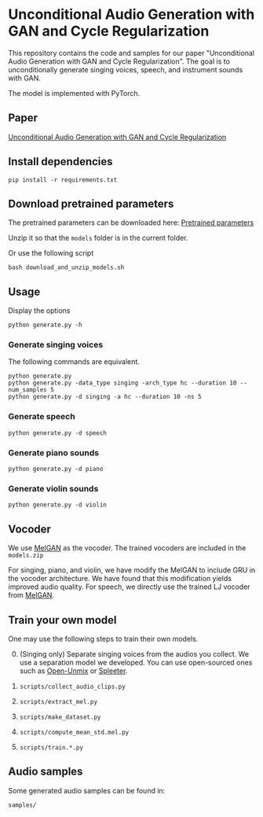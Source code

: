 Unconditional Audio Generation with GAN and Cycle Regularization
================================================================

This repository contains the code and samples for our paper "Unconditional Audio Generation with GAN and Cycle Regularization". The goal is to unconditionally generate singing voices, speech, and instrument sounds with GAN.

The model is implemented with PyTorch. 

## Paper
[Unconditional Audio Generation with GAN and Cycle Regularization](https://arxiv.org/abs/2005.08526)

## Install dependencies
```
pip install -r requirements.txt
```

## Download pretrained parameters

The pretrained parameters can be downloaded here: 
[Pretrained parameters](https://www.dropbox.com/s/sz8flqb9v4d7edz/models.zip)

Unzip it so that the `models` folder is in the current folder.


Or use the following script
```
bash download_and_unzip_models.sh
```

## Usage
Display the options
```
python generate.py -h
```

### Generate singing voices
The following commands are equivalent.
```
python generate.py
python generate.py -data_type singing -arch_type hc --duration 10 --num_samples 5
python generate.py -d singing -a hc --duration 10 -ns 5
```

### Generate speech
```
python generate.py -d speech
```

### Generate piano sounds
```
python generate.py -d piano
```

### Generate violin sounds
```
python generate.py -d violin
```

## Vocoder

We use [MelGAN](https://github.com/descriptinc/melgan-neurips) as the vocoder. The trained vocoders are included in the `models.zip`

For singing, piano, and violin, we have modify the MelGAN to include GRU in the vocoder architecture. We have found that this modification yields improved audio quality. For speech, we directly use the trained LJ vocoder from [MelGAN](https://github.com/descriptinc/melgan-neurips/blob/master/models).


## Train your own model

One may use the following steps to train their own models.

0. (Singing only) Separate singing voices from the audios you collect.
We use a separation model we developed. You can use open-sourced ones such as [Open-Unmix](https://github.com/sigsep/open-unmix-pytorch) or [Spleeter](https://github.com/deezer/spleeter).

1. `scripts/collect_audio_clips.py`
2. `scripts/extract_mel.py`
3. `scripts/make_dataset.py`
4. `scripts/compute_mean_std.mel.py`

5. `scripts/train.*.py`

## Audio samples

Some generated audio samples can be found in:
```
samples/
```
